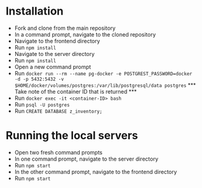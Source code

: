 # Installation
- Fork and clone from the main repository
- In a command prompt, navigate to the cloned repository
- Navigate to the frontend directory
- Run ```npm install```
- Navigate to the server directory
- Run ```npm install```
- Open a new command prompt
- Run ```docker run --rm --name pg-docker -e POSTGREST_PASSWORD=docker -d -p 5432:5432 -v $HOME/docker/volumes/postgres:/var/lib/postgresql/data postgres``` *** Take note of the container ID that is returned ***
- Run ```docker exec -it <container-ID> bash```
- Run ```psql -U postgres```
- Run ```CREATE DATABASE z_inventory;```
  
# Running the local servers
- Open two fresh command prompts
- In one command prompt, navigate to the server directory
- Run ```npm start```
- In the other command prompt, navigate to the frontend directory
- Run ```npm start```
